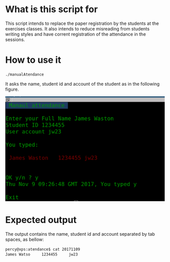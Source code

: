 # What is this script for

This script intends to replace the paper registration by the students at the exercises classes. It also intends to reduce misreading from students writing styles and have corrent registration of the attendance in the sessions. 

# How to use it

`./manualAtendance`

It asks the name, student id and account of the student as in the following figure.

![](sampleHowto.png)

# Expected output
The output contains the name, student id and account separated by tab spaces, as bellow:

```
percy@xps:atendance$ cat 20171109
James Watso 	1234455 	jw23
```

